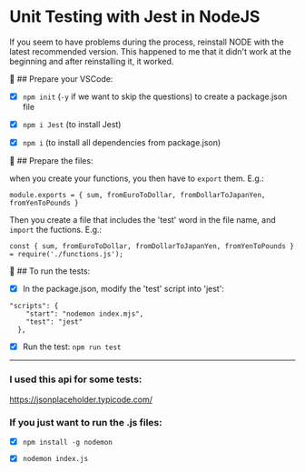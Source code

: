 # Unit Testing with Jest in NodeJS

If you seem to have problems during the process, reinstall NODE with the latest recommended version. This happened to me that it didn't work at the beginning and after reinstalling it, it worked.

🔹 ## Prepare your VSCode:

- [x] `npm init` (`-y` if we want to skip the questions) to create a package.json file

- [x] `npm i Jest` (to install Jest)

- [x] `npm i` (to install all dependencies from package.json)

🔹 ## Prepare the files:

when you create your functions, you then have to `export` them. E.g.:

```
module.exports = { sum, fromEuroToDollar, fromDollarToJapanYen, fromYenToPounds }

```

Then you create a file that includes the 'test' word in the file name, and `import` the fuctions. E.g.:

```
const { sum, fromEuroToDollar, fromDollarToJapanYen, fromYenToPounds } = require('./functions.js');

```

🔹 ## To run the tests:

- [x] In the package.json, modify the 'test' script into 'jest':

```
"scripts": {
    "start": "nodemon index.mjs",
    "test": "jest"
  },
```

- [x] Run the test: `npm run test`

---

### I used this api for some tests:

https://jsonplaceholder.typicode.com/

### If you just want to run the .js files:

- [x] `npm install -g nodemon`

- [x] `nodemon index.js`

